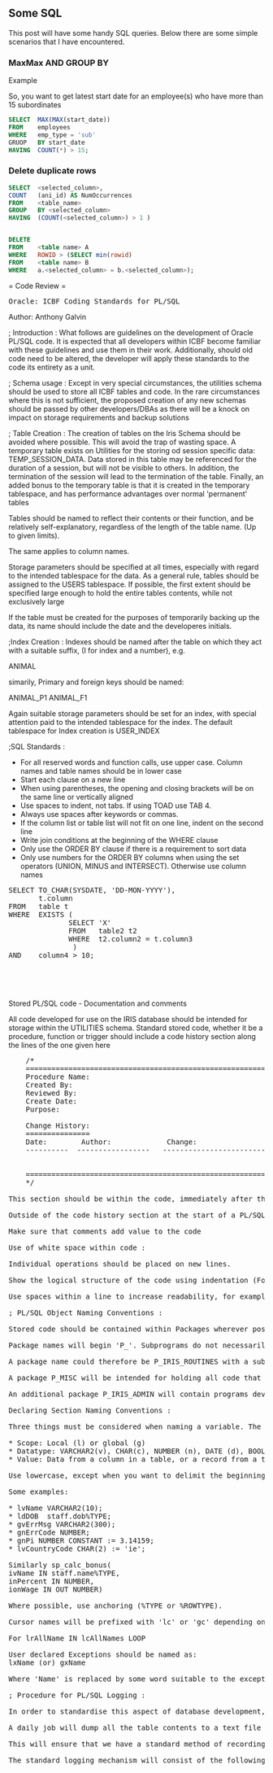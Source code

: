 ## Some SQL 

This post will have some handy SQL queries.
Below there are some simple scenarios that I have encountered.

### MaxMax AND GROUP BY

Example 

So, you want to get latest start date for an employee(s) who have more than 15 subordinates

```*.sql
SELECT  MAX(MAX(start_date))
FROM    employees
WHERE   emp_type = 'sub'
GRUOP   BY start_date
HAVING  COUNT(*) > 15;
```


### Delete duplicate rows

```*.sql
SELECT	<selected_column>,
COUNT	(ani_id) AS NumOccurrences
FROM	<table_name>
GROUP 	BY <selected_column>
HAVING 	(COUNT(<selected_column>) > 1 )


DELETE 
FROM	<table name> A
WHERE	ROWID > (SELECT min(rowid)
FROM	<table name> B
WHERE 	a.<selected_column> = b.<selected_column>);

```

= Code Review =

<pre>
Oracle: ICBF Coding Standards for PL/SQL
</pre>

Author: Anthony Galvin

; Introduction : What follows are guidelines on the development of Oracle PL/SQL code. It is expected that all developers within ICBF become familiar with these guidelines and use them in their work. Additionally, should old code need to be altered, the developer will apply these standards to the code its entirety as a unit.

; Schema usage : Except in very special circumstances, the utilities schema should be used to store all ICBF tables and code. In the rare circumstances where this is not sufficient, the proposed creation of any new schemas should be passed by other developers/DBAs as there will be a knock on impact on storage requirements and backup solutions

; Table Creation : The creation of tables on the Iris Schema should be avoided where possible. This will avoid the trap of wasting space. A temporary table exists on Utilities for the storing od session specific data: TEMP_SESSION_DATA. Data stored in this table may be referenced for the duration of a session, but will not be visible to others. In addition, the termination of the session will lead to the termination of the table. Finally, an added bonus to the temporary table is that it is created in the temporary tablespace, and has performance advantages over normal 'permanent' tables

Tables should be named to reflect their contents or their function, and be relatively self-explanatory, regardless of the length of the table name. (Up to given limits).



The same applies to column names.

Storage parameters should be specified at all times, especially with regard to the intended tablespace for the data. As a general rule, tables should be assigned to the USERS tablespace. If possible, the first extent should be specified large enough to hold the entire tables contents, while not exclusively large

If the table must be created for the purposes of temporarily backing up the data, its name should include the date and the developeres initials.

;Index Creation :
Indexes should be named after the table on which they act with a suitable suffix, (I for index and a number), e.g.

ANIMAL

simarily, Primary and foreign keys should be named:

ANIMAL_P1
ANIMAL_F1

Again suitable storage parameters should be set for an index, with special attention paid to the intended tablespace for the index. The default tablespace for Index creation is USER_INDEX

;SQL Standards :

* For all reserved words and function calls, use upper case. Column names and table names should be in lower case
* Start each clause on a new line
* When using parentheses, the opening and closing brackets will be on the same line or vertically aligned
* Use spaces to indent, not tabs. If using TOAD use TAB 4.
* Always use spaces after keywords or commas.
* If the column list or table list will not fit on one line, indent on the second line
* Write join conditions at the beginning of the WHERE clause
* Only use the ORDER BY clause if there is a requirement to sort data
* Only use numbers for the ORDER BY columns when using the set operators (UNION, MINUS and INTERSECT). Otherwise use column names


<pre>
SELECT TO_CHAR(SYSDATE, 'DD-MON-YYYY'),
       t.column   
FROM   table t
WHERE  EXISTS (
              SELECT 'X'
              FROM   table2 t2
              WHERE  t2.column2 = t.column3
               )
AND    column4 > 10;




</pre>

Stored PL/SQL code - Documentation and comments

All code developed for use on the IRIS database should be intended for storage within the UTILITIES schema. Standard stored code, whether it be a procedure, function or trigger should include a code history section along the lines of the one given here

<pre>
    /*
    ===================================================================
    Procedure Name:            <PROC_NAME>
    Created By:                <name>
    Reviewed By:
    Create Date:               <date>
    Purpose:                   <description>           

    Change History:
    ===============
    Date:        Author:             Change:
    ----------  -----------------   ---------------------------------------
    <date>	<name>              <change reason>

    ========================================================================
    */

This section should be within the code, immediately after the CREATE OR REPLACE declaration. Documentation within this section should refer to the Project or helpdesk job that required the creation of this code, plus any other documentation to which the code is related

Outside of the code history section at the start of a PL/SQL declarative section, all comments should use '--', with long comments broken up over several lines.

Make sure that comments add value to the code

Use of white space within code :

Individual operations should be placed on new lines.

Show the logical structure of the code using indentation (Four spaces)

Use spaces within a line to increase readability, for example, place a space after a comma, a blank line after a unit of functionality.

; PL/SQL Object Naming Conventions :

Stored code should be contained within Packages wherever possible. Individual procedeures will only be used where absoloutly necessary. This will facilitate the logical grouping of related code and utilities.

Package names will begin 'P_'. Subprograms do not necessarily require prefixes. All object names should reflect the functionality within and the schema on which they act. Within certain areas of functionality, where it is foreseen that a large amount of code will be required, (> 2000 lines), a seperate package will be allowed, and should be named suitably.

A package name could therefore be P_IRIS_ROUTINES with a sub-program called clean_alt_numbers.

A package P_MISC will be intended for holding all code that is not easily classifiable under the guidelines given here.

An additional package P_IRIS_ADMIN will contain programs developed for the administration of the database

Declaring Section Naming Conventions :

Three things must be considered when naming a variable. The scope of the variable, its datatype and its intended value.

* Scope: Local (l) or global (g)
* Datatype: VARCHAR2(v), CHAR(c), NUMBER (n), DATE (d), BOOLEAN (b) etc...
* Value: Data from a column in a table, or a record from a table, or a return from a function.

Use lowercase, except when you want to delimit the beginning of a new word.

Some examples:

* lvName VARCHAR2(10);
* ldDOB  staff.dob%TYPE;
* gvErrMsg VARCHAR2(300);
* gnErrCode NUMBER;
* gnPi NUMBER CONSTANT := 3.14159;
* lvCountryCode CHAR(2) := 'ie';

Similarly sp_calc_bonus(
ivName IN staff.name%TYPE,
inPercent IN NUMBER,
ionWage IN OUT NUMBER)

Where possible, use anchoring (%TYPE or %ROWTYPE).

Cursor names will be prefixed with 'lc' or 'gc' depending on their scope. The actual name should reflect their purpose. When referencing a cursor FOR loop, use the name of the cursor, replacing 'c' with 'r'. For example:

For lrAllName IN lcAllNames LOOP

User declared Exceptions should be named as:
lxName (or) gxName

Where 'Name' is replaced by some word suitable to the exception in question

; Procedure for PL/SQL Logging :

In order to standardise this aspect of database development, a standard log table to be used from now on. The table will only be interfaced via a package which all developers may call from within their own procedures

A daily job will dump all the table contents to a text file on the Database server and when complete, truncate the log table.

This will ensure that we have a standard method of recording messages from the application (as far as our interactions with IRIS are concerned), and that these messages are recorded in a manner consistent with the quality demands of the organisation.

The standard logging mechanism will consist of the following objects:

